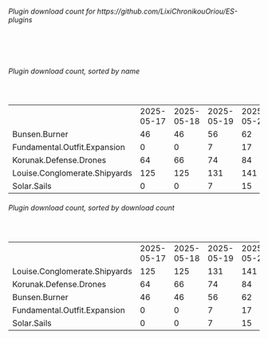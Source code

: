 <h6>Plugin download count for https://github.com/LixiChronikouOriou/ES-plugins</h6><br>
<br>
<h6>Plugin download count, sorted by name</h6><sub><sup><br>
<table>
	<tr>
		<td></td>
		<td>2025-05-17</td>
		<td>2025-05-18</td>
		<td>2025-05-19</td>
		<td>2025-05-20</td>
		<td>2025-05-21</td>
		<td>2025-05-22</td>
		<td>2025-05-23</td>
		<td>today +</td>
	</tr>
	<tr>
		<td>Bunsen.Burner</td>
		<td>46</td>
		<td>46</td>
		<td>56</td>
		<td>62</td>
		<td>65</td>
		<td>67</td>
		<td>69</td>
		<td>+ 2</td>
	</tr>
	<tr>
		<td>Fundamental.Outfit.Expansion</td>
		<td>0</td>
		<td>0</td>
		<td>7</td>
		<td>17</td>
		<td>22</td>
		<td>24</td>
		<td>26</td>
		<td>+ 2</td>
	</tr>
	<tr>
		<td>Korunak.Defense.Drones</td>
		<td>64</td>
		<td>66</td>
		<td>74</td>
		<td>84</td>
		<td>88</td>
		<td>90</td>
		<td>92</td>
		<td>+ 2</td>
	</tr>
	<tr>
		<td>Louise.Conglomerate.Shipyards</td>
		<td>125</td>
		<td>125</td>
		<td>131</td>
		<td>141</td>
		<td>146</td>
		<td>148</td>
		<td>150</td>
		<td>+ 2</td>
	</tr>
	<tr>
		<td>Solar.Sails</td>
		<td>0</td>
		<td>0</td>
		<td>7</td>
		<td>15</td>
		<td>17</td>
		<td>19</td>
		<td>19</td>
		<td></td>
	</tr>
</table>
</sub></sup>
<h6>Plugin download count, sorted by download count</h6><sub><sup><br>
<table>
	<tr>
		<td></td>
		<td>2025-05-17</td>
		<td>2025-05-18</td>
		<td>2025-05-19</td>
		<td>2025-05-20</td>
		<td>2025-05-21</td>
		<td>2025-05-22</td>
		<td>2025-05-23</td>
		<td>today +</td>
	</tr>
	<tr>
		<td>Louise.Conglomerate.Shipyards</td>
		<td>125</td>
		<td>125</td>
		<td>131</td>
		<td>141</td>
		<td>146</td>
		<td>148</td>
		<td>150</td>
		<td>+ 2</td>
	</tr>
	<tr>
		<td>Korunak.Defense.Drones</td>
		<td>64</td>
		<td>66</td>
		<td>74</td>
		<td>84</td>
		<td>88</td>
		<td>90</td>
		<td>92</td>
		<td>+ 2</td>
	</tr>
	<tr>
		<td>Bunsen.Burner</td>
		<td>46</td>
		<td>46</td>
		<td>56</td>
		<td>62</td>
		<td>65</td>
		<td>67</td>
		<td>69</td>
		<td>+ 2</td>
	</tr>
	<tr>
		<td>Fundamental.Outfit.Expansion</td>
		<td>0</td>
		<td>0</td>
		<td>7</td>
		<td>17</td>
		<td>22</td>
		<td>24</td>
		<td>26</td>
		<td>+ 2</td>
	</tr>
	<tr>
		<td>Solar.Sails</td>
		<td>0</td>
		<td>0</td>
		<td>7</td>
		<td>15</td>
		<td>17</td>
		<td>19</td>
		<td>19</td>
		<td></td>
	</tr>
</table>
</sub></sup>
